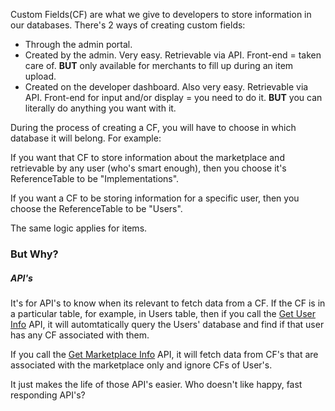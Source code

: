 Custom Fields(CF) are what we give to developers to store information in our databases. There's 2 ways of creating custom fields:
* Through the admin portal.
 * Created by the admin. Very easy. Retrievable via API. Front-end = taken care of. **BUT** only available for merchants to fill up during an item upload.
 * Created on the developer dashboard. Also very easy. Retrievable via API. Front-end for input and/or display = you need to do it. **BUT** you can literally do anything you want with it.
 
During the process of creating a CF, you will have to choose in which database it will belong. For example:

If you want that CF to store information about the marketplace and retrievable by any user (who's smart enough), then you choose it's ReferenceTable to be "Implementations".

If you want a CF to be storing information for a specific user, then you choose the ReferenceTable to be "Users".

The same logic applies for items.

<h3>But Why?</h3>
<h5>API's</h5>

It's for API's to know when its relevant to fetch data from a CF. If the CF is in a particular table, for example, in Users table, then if you call the [Get User Info](https://apiv2.arcadier.com/#129fa6b1-1c39-4a41-b7b8-8aa7f2545394) API, it will automtatically query the Users' database and find if that user has any CF associated with them. 

If you call the [Get Marketplace Info](https://apiv2.arcadier.com/#928eac76-5bee-4bf3-9484-293551f95cde) API, it will fetch data from CF's that are associated with the marketplace only and ignore CFs of User's.

It just makes the life of those API's easier. Who doesn't like happy, fast responding API's?
